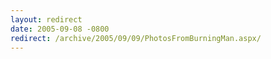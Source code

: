 ```yaml
---
layout: redirect
date: 2005-09-08 -0800
redirect: /archive/2005/09/09/PhotosFromBurningMan.aspx/
---
```

